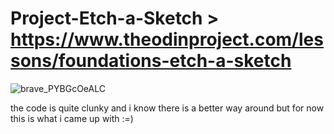 # Project-Etch-a-Sketch > https://www.theodinproject.com/lessons/foundations-etch-a-sketch

![brave_PYBGcOeALC](https://github.com/user-attachments/assets/0afa3610-6ebe-4943-b83d-9c8bd7cf8357)


the code is quite clunky and i know there is a better way around but for now this is what i came up with :=)